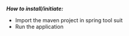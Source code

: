 ***How to install/initiate:*** 

- Import the maven project in spring tool suit
- Run the application
